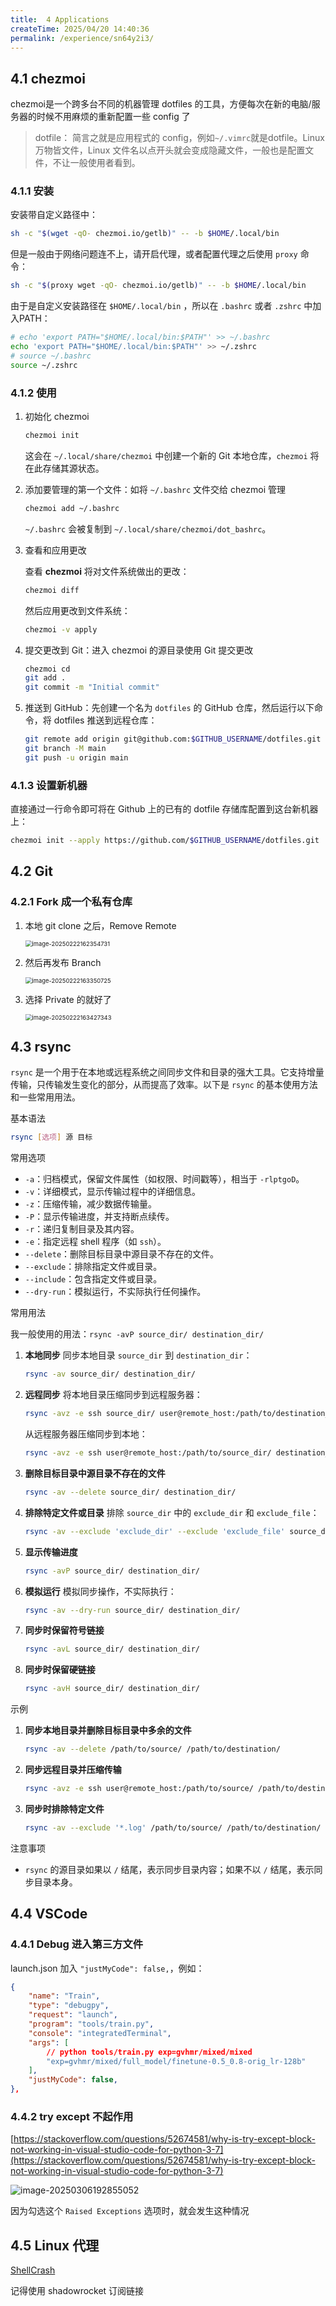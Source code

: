 ```yaml
---
title:  4 Applications
createTime: 2025/04/20 14:40:36
permalink: /experience/sn64y2i3/
---
```

## 4.1 chezmoi

chezmoi是一个跨多台不同的机器管理 dotfiles 的工具，方便每次在新的电脑/服务器的时候不用麻烦的重新配置一些 config 了

> dotfile： 简言之就是应用程式的 config，例如`~/.vimrc`就是dotfile。Linux万物皆文件，Linux 文件名以点开头就会变成隐藏文件，一般也是配置文件，不让一般使用者看到。

### 4.1.1 安装

安装带自定义路径中：

```bash
sh -c "$(wget -qO- chezmoi.io/getlb)" -- -b $HOME/.local/bin
```

但是一般由于网络问题连不上，请开启代理，或者配置代理之后使用 `proxy` 命令：

```bash
sh -c "$(proxy wget -qO- chezmoi.io/getlb)" -- -b $HOME/.local/bin
```

由于是自定义安装路径在 `$HOME/.local/bin` ，所以在 `.bashrc` 或者 `.zshrc` 中加入PATH：

```bash
# echo 'export PATH="$HOME/.local/bin:$PATH"' >> ~/.bashrc
echo 'export PATH="$HOME/.local/bin:$PATH"' >> ~/.zshrc
# source ~/.bashrc
source ~/.zshrc
```

### 4.1.2 使用

1. 初始化 chezmoi

   ```bash
   chezmoi init
   ```

   这会在 `~/.local/share/chezmoi` 中创建一个新的 Git 本地仓库，`chezmoi` 将在此存储其源状态。

2. 添加要管理的第一个文件：如将 `~/.bashrc` 文件交给 chezmoi 管理

   ```bash
   chezmoi add ~/.bashrc
   ```

   `~/.bashrc` 会被复制到 `~/.local/share/chezmoi/dot_bashrc`。

   

3. 查看和应用更改

   查看 **chezmoi** 将对文件系统做出的更改：

   ```bash
   chezmoi diff
   ```

   然后应用更改到文件系统：

   ```bash
   chezmoi -v apply
   ```

4. 提交更改到 Git：进入 chezmoi 的源目录使用 Git 提交更改

   ```bash
   chezmoi cd
   git add .
   git commit -m "Initial commit"
   ```

5. 推送到 GitHub：先创建一个名为 `dotfiles` 的 GitHub 仓库，然后运行以下命令，将 dotfiles 推送到远程仓库：

   ```bash
   git remote add origin git@github.com:$GITHUB_USERNAME/dotfiles.git
   git branch -M main
   git push -u origin main
   ```

### 4.1.3 设置新机器

直接通过一行命令即可将在 Github 上的已有的 dotfile 存储库配置到这台新机器上：

```bash
chezmoi init --apply https://github.com/$GITHUB_USERNAME/dotfiles.git
```

## 4.2 Git

### 4.2.1 Fork 成一个私有仓库

1. 本地 git clone 之后，Remove Remote

   <img src="https://raw.githubusercontent.com/PLUS-WAVE/blog-image/master/img/blog/2025-04-20/image-20250222162354731.png" alt="image-20250222162354731" style="zoom: 67%;" />

2. 然后再发布 Branch

   <img src="https://raw.githubusercontent.com/PLUS-WAVE/blog-image/master/img/blog/2025-04-20/image-20250222163350725.png" alt="image-20250222163350725" style="zoom:67%;" />

3. 选择 Private 的就好了

   <img src="https://raw.githubusercontent.com/PLUS-WAVE/blog-image/master/img/blog/2025-04-20/image-20250222163427343.png" alt="image-20250222163427343" style="zoom:67%;" />

   

## 4.3 rsync

`rsync` 是一个用于在本地或远程系统之间同步文件和目录的强大工具。它支持增量传输，只传输发生变化的部分，从而提高了效率。以下是 `rsync` 的基本使用方法和一些常用用法。

基本语法

```bash
rsync [选项] 源 目标
```

常用选项

- `-a`：归档模式，保留文件属性（如权限、时间戳等），相当于 `-rlptgoD`。
- `-v`：详细模式，显示传输过程中的详细信息。
- `-z`：压缩传输，减少数据传输量。
- `-P`：显示传输进度，并支持断点续传。
- `-r`：递归复制目录及其内容。
- `-e`：指定远程 shell 程序（如 `ssh`）。
- `--delete`：删除目标目录中源目录不存在的文件。
- `--exclude`：排除指定文件或目录。
- `--include`：包含指定文件或目录。
- `--dry-run`：模拟运行，不实际执行任何操作。

常用用法

我一般使用的用法：`rsync -avP source_dir/ destination_dir/` 

1. **本地同步**
   同步本地目录 `source_dir` 到 `destination_dir`：

   ```bash
   rsync -av source_dir/ destination_dir/
   ```

2. **远程同步**
   将本地目录压缩同步到远程服务器：

   ```bash
   rsync -avz -e ssh source_dir/ user@remote_host:/path/to/destination_dir/
   ```

   从远程服务器压缩同步到本地：

   ```bash
   rsync -avz -e ssh user@remote_host:/path/to/source_dir/ destination_dir/
   ```

3. **删除目标目录中源目录不存在的文件**

   ```bash
   rsync -av --delete source_dir/ destination_dir/
   ```

4. **排除特定文件或目录**
   排除 `source_dir` 中的 `exclude_dir` 和 `exclude_file`：

   ```bash
   rsync -av --exclude 'exclude_dir' --exclude 'exclude_file' source_dir/ destination_dir/
   ```

5. **显示传输进度**

   ```bash
   rsync -avP source_dir/ destination_dir/
   ```

6. **模拟运行**
   模拟同步操作，不实际执行：

   ```bash
   rsync -av --dry-run source_dir/ destination_dir/
   ```

7. **同步时保留符号链接**

   ```bash
   rsync -avL source_dir/ destination_dir/
   ```

8. **同步时保留硬链接**

   ```bash
   rsync -avH source_dir/ destination_dir/
   ```

示例

1. **同步本地目录并删除目标目录中多余的文件**

   ```bash
   rsync -av --delete /path/to/source/ /path/to/destination/
   ```

2. **同步远程目录并压缩传输**

   ```bash
   rsync -avz -e ssh user@remote_host:/path/to/source/ /path/to/destination/
   ```

3. **同步时排除特定文件**

   ```bash
   rsync -av --exclude '*.log' /path/to/source/ /path/to/destination/
   ```

注意事项

- `rsync` 的源目录如果以 `/` 结尾，表示同步目录内容；如果不以 `/` 结尾，表示同步目录本身。



## 4.4 VSCode

### 4.4.1 Debug 进入第三方文件

launch.json 加入 `"justMyCode": false,`，例如：

```json
{
    "name": "Train",
    "type": "debugpy",
    "request": "launch",
    "program": "tools/train.py",
    "console": "integratedTerminal",
    "args": [
        // python tools/train.py exp=gvhmr/mixed/mixed
        "exp=gvhmr/mixed/full_model/finetune-0.5_0.8-orig_lr-128b"
    ],
    "justMyCode": false,
},
```

### 4.4.2 try except 不起作用

[https://stackoverflow.com/questions/52674581/why-is-try-except-block-not-working-in-visual-studio-code-for-python-3-7](https://stackoverflow.com/questions/52674581/why-is-try-except-block-not-working-in-visual-studio-code-for-python-3-7)

![image-20250306192855052](https://raw.githubusercontent.com/PLUS-WAVE/blog-image/master/img/blog/2025-04-20/image-20250306192855052.png)

因为勾选这个 `Raised Exceptions` 选项时，就会发生这种情况

## 4.5 Linux 代理

[ShellCrash](https://github.com/juewuy/ShellCrash)

记得使用 shadowrocket 订阅链接